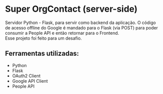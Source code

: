 # Super OrgContact (server-side)
Servidor Python - Flask, para servir como backend da aplicação.
O código de acesso offline do Google é mandado para o Flask (via POST)
para poder consumir a People API e então retornar para o Frontend.
<br>
Esse projeto foi feito para um desafio.

## Ferramentas utilizadas:
- Python
- Flask
- OAuth2 Client
- Google API Client
- People API
